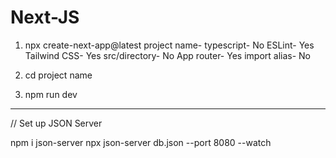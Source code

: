 # Next-JS
1. npx create-next-app@latest
project name-
typescript- No
ESLint- Yes
Tailwind CSS- Yes
src/directory- No
App router- Yes
import alias- No

2. cd project name
3. npm run dev

-------------------------------------------------------------------------------------------------------
// Set up JSON Server

npm i json-server
npx json-server db.json --port 8080 --watch



